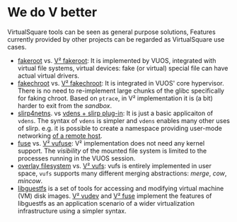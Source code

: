 We do V better
====

VirtualSquare tools can be seen as general purpose solutions,
Features currently provided by other projects can be regarded as
VirtualSquare use cases.

* [fakeroot](http://freshmeat.sourceforge.net/projects/fakeroot) vs.
[V² fakeroot](/tutorials/vu_uidgid.md#the_vuos_way_to_fakeroot):
It is implemented by VUOS, integrated with virtual file systems, virtual devices:
fake (or virtual) special file can have actual virtual drivers.
* [fakechroot](https://github.com/dex4er/fakechroot) vs. [V² fakechroot](/tutorials/vu_chroot.md):
It is integrated in VUOS' core hypervisor. There is no need to re-implement large chunks
of the glibc specifically for faking chroot.
Based on `ptrace`, in V² implementation it is (a bit) harder to exit from the _sandbox_.
* [slirp4netns](https://github.com/rootless-containers/slirp4netns).
vs [vdens + slirp plug-in](http://localhost:8000/#!tutorials/vde_slirp.md):
It is just a basic applicaiton of `vdens`. The syntax of `vdens` is simpler and
`vdens` enables many other uses of slirp. e.g. it is possible to create a
namespace providing user-mode networking
[of a remote host](tutorials/vde_slirp.md#A_foreign_namespace).
* [fuse](https://github.com/libfuse/libfuse) vs. [V² vufuse](/tutorials/vufuse.md):
V² implementation does not need any kernel support. The _visibility_ of the
mounted file system is limited to the processes running in the VUOS session.
* [overlay filesystem](https://www.kernel.org/doc/html/latest/filesystems/overlayfs.html?highlight=overlayfs)
vs. [V² vufs](/tutorials/vufs.md): vufs is entirely implemented in user space,
`vufs` supports many different merging abstractions: _merge_, _cow_, _mincow_.
* [libguestfs](https://www.libguestfs.org/) is a set of tools for accessing and modifying virtual machine (VM) disk images. [V² vudev](/tutorials/vudev.md) and [V² fuse](/tutorials/vudevfuse.md) implement the features of libguestfs as an application scenario of a wider virtualization infrastructure using a simpler syntax.
